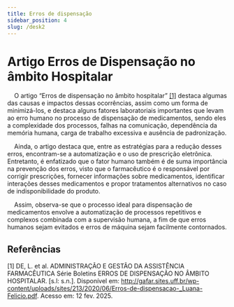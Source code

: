 ```yaml
---
title: Erros de dispensação
sidebar_position: 4
slug: /desk2
---
```


# Artigo Erros de Dispensação no âmbito Hospitalar 
&nbsp;&nbsp;&nbsp;&nbsp;O artigo “Erros de dispensação no âmbito hospitalar” [[1]](#referências) destaca algumas das causas e impactos dessas ocorrências, assim como um forma de minimizá-los, e destaca alguns fatores laboratoriais importantes que levam ao erro humano no processo de dispensação de medicamentos, sendo eles a complexidade dos processos, falhas na comunicação, dependência da memória humana, carga de trabalho excessiva e ausência de padronização. 

&nbsp;&nbsp;&nbsp;&nbsp;Ainda, o artigo destaca que, entre as estratégias para a redução desses erros, encontram-se a automatização e o uso de prescrição eletrônica. Entretanto, é enfatizado que o fator humano também é de suma importância na prevenção dos erros, visto que o farmacêutico é o responsável por corrigir prescrições, fornecer informações sobre medicamentos, identificar interações desses medicamentos e propor tratamentos alternativos no caso de indisponibilidade do produto.

&nbsp;&nbsp;&nbsp;&nbsp;Assim, observa-se que o processo ideal para dispensação de medicamentos envolve a automatização de processos repetitivos e complexos combinada com a supervisão humana, a fim de que erros humanos sejam evitados e erros de máquina sejam facilmente contornados.

## Referências
[1] DE, L. et al. ADMINISTRAÇÃO E GESTÃO DA ASSISTÊNCIA FARMACÊUTICA Série Boletins ERROS DE DISPENSAÇÃO NO ÂMBITO HOSPITALAR. [s.l: s.n.]. Disponível em: http://gafar.sites.uff.br/wp-content/uploads/sites/213/2020/06/Erros-de-dispensacao-_Luana-Felicio.pdf. Acesso em: 12 fev. 2025.
